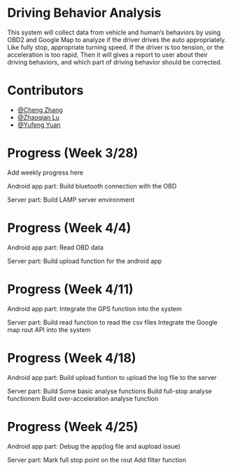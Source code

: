 # Driving Behavior Analysis
This system will collect data from vehicle and human’s behaviors by using OBD2 and Google Map to analyze if the driver drives the auto appropriately. Like fully stop, appropriate turning speed. If the driver is too tension, or the acceleration is too rapid, Then it will gives a report to user about their driving behaviors, and which part of driving behavior should be corrected.

# Contributors
* [@Cheng Zhang](https://github.com/zhangchengx)
* [@Zhaoqian Lu](https://github.com/Ubicomp16yzl)
* [@Yufeng Yuan](https://github.com/FrankeyYuan)

# Progress (Week 3/28)
Add weekly progress here

Android app part:
Build bluetooth connection with the OBD

Server part:
Build LAMP server environment

# Progress (Week 4/4)

Android app part:
Read OBD data

Server part:
Build upload function for the android app

# Progress (Week 4/11)
Android app part:
Integrate the GPS function into the system

Server part:
Build read function to read the csv files
Integrate the Google map rout API into the system

# Progress (Week 4/18)
Android app part:
Build upload funtion to upload the log file to the server

Server part:
Build Some basic analyse functions
Build full-stop analyse functionem
Build over-acceleration analyse function


# Progress (Week 4/25)

Android app part:
Debug the app(log file and aupload issue)

Server part:
Mark full stop point on the rout
Add filter function
